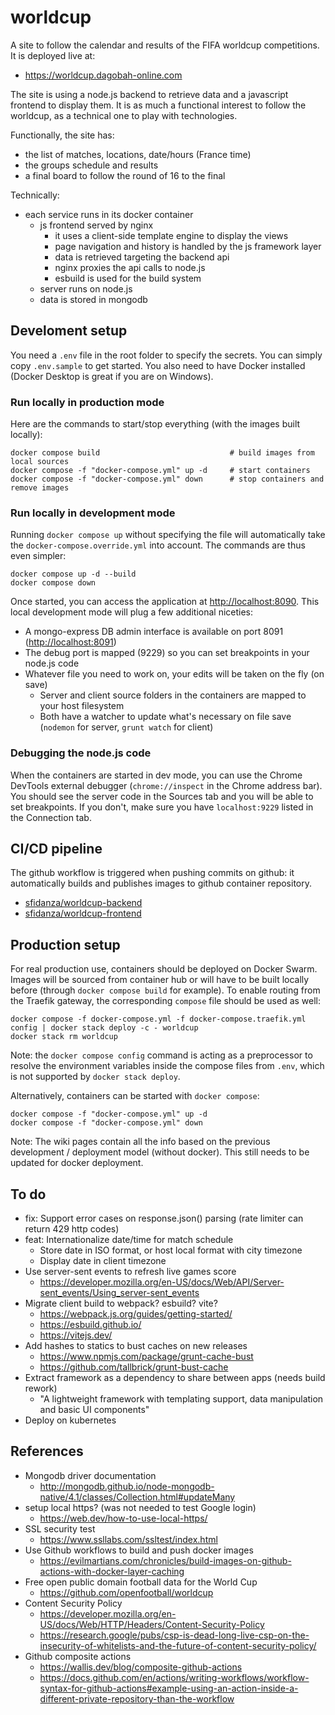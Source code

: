# worldcup

A site to follow the calendar and results of the FIFA worldcup competitions. It is deployed live at:

- <https://worldcup.dagobah-online.com>

The site is using a node.js backend to retrieve data and a javascript frontend to display them. It is as much a functional interest to follow the worldcup, as a technical one to play with technologies.

Functionally, the site has:

- the list of matches, locations, date/hours (France time)
- the groups schedule and results
- a final board to follow the round of 16 to the final

Technically:

- each service runs in its docker container
  - js frontend served by nginx
    - it uses a client-side template engine to display the views
    - page navigation and history is handled by the js framework layer
    - data is retrieved targeting the backend api
    - nginx proxies the api calls to node.js
    - esbuild is used for the build system
  - server runs on node.js
  - data is stored in mongodb

## Develoment setup

You need a `.env` file in the root folder to specify the secrets. You can simply copy `.env.sample` to get started. You also need to have Docker installed (Docker Desktop is great if you are on Windows).

### Run locally in production mode

Here are the commands to start/stop everything (with the images built locally):

    docker compose build                             # build images from local sources
    docker compose -f "docker-compose.yml" up -d     # start containers
    docker compose -f "docker-compose.yml" down      # stop containers and remove images

### Run locally in development mode

Running `docker compose up` without specifying the file will automatically take the `docker-compose.override.yml` into account. The commands are thus even simpler:

    docker compose up -d --build
    docker compose down

Once started, you can access the application at <http://localhost:8090>. This local development mode will plug a few additional niceties:

- A mongo-express DB admin interface is available on port 8091 (<http://localhost:8091>)
- The debug port is mapped (9229) so you can set breakpoints in your node.js code
- Whatever file you need to work on, your edits will be taken on the fly (on save)
  - Server and client source folders in the containers are mapped to your host filesystem
  - Both have a watcher to update what's necessary on file save (`nodemon` for server, `grunt watch` for client)

### Debugging the node.js code

When the containers are started in dev mode, you can use the Chrome DevTools external debugger (`chrome://inspect` in the Chrome address bar). You should see the server code in the Sources tab and you will be able to set breakpoints. If you don't, make sure you have `localhost:9229` listed in the Connection tab.

## CI/CD pipeline

The github workflow is triggered when pushing commits on github: it automatically builds and publishes images to github container repository.

- [sfidanza/worldcup-backend](https://github.com/sfidanza/worldcup/pkgs/container/worldcup-backend)
- [sfidanza/worldcup-frontend](https://github.com/sfidanza/worldcup/pkgs/container/worldcup-frontend)

## Production setup

For real production use, containers should be deployed on Docker Swarm. Images will be sourced from container hub or will have to be built locally before (through `docker compose build` for example). To enable routing from the Traefik gateway, the corresponding `compose` file should be used as well:

    docker compose -f docker-compose.yml -f docker-compose.traefik.yml config | docker stack deploy -c - worldcup
    docker stack rm worldcup

Note: the `docker compose config` command is acting as a preprocessor to resolve the environment variables inside the compose files from `.env`, which is not supported by `docker stack deploy`.

Alternatively, containers can be started with `docker compose`:

    docker compose -f "docker-compose.yml" up -d
    docker compose -f "docker-compose.yml" down

Note: The wiki pages contain all the info based on the previous development / deployment model (without docker). This still needs to be updated for docker deployment.

## To do

- fix: Support error cases on response.json() parsing (rate limiter can return 429 http codes)
- feat: Internationalize date/time for match schedule
  - Store date in ISO format, or host local format with city timezone
  - Display date in client timezone
- Use server-sent events to refresh live games score
  - <https://developer.mozilla.org/en-US/docs/Web/API/Server-sent_events/Using_server-sent_events>
- Migrate client build to webpack? esbuild? vite?
  - <https://webpack.js.org/guides/getting-started/>
  - <https://esbuild.github.io/>
  - <https://vitejs.dev/>
- Add hashes to statics to bust caches on new releases
  - <https://www.npmjs.com/package/grunt-cache-bust>
  - <https://github.com/tallbrick/grunt-bust-cache>
- Extract framework as a dependency to share between apps (needs build rework)
  - "A lightweight framework with templating support, data manipulation and basic UI components"
- Deploy on kubernetes

## References

- Mongodb driver documentation
  - <http://mongodb.github.io/node-mongodb-native/4.1/classes/Collection.html#updateMany>
- setup local https? (was not needed to test Google login)
  - <https://web.dev/how-to-use-local-https/>
- SSL security test
  - <https://www.ssllabs.com/ssltest/index.html>
- Use Github workflows to build and push docker images
  - <https://evilmartians.com/chronicles/build-images-on-github-actions-with-docker-layer-caching>
- Free open public domain football data for the World Cup
  - <https://github.com/openfootball/worldcup>
- Content Security Policy
  - <https://developer.mozilla.org/en-US/docs/Web/HTTP/Headers/Content-Security-Policy>
  - <https://research.google/pubs/csp-is-dead-long-live-csp-on-the-insecurity-of-whitelists-and-the-future-of-content-security-policy/>
- Github composite actions
  - <https://wallis.dev/blog/composite-github-actions>
  - <https://docs.github.com/en/actions/writing-workflows/workflow-syntax-for-github-actions#example-using-an-action-inside-a-different-private-repository-than-the-workflow>
